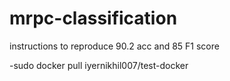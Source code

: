 # mrpc-classification

instructions to reproduce 90.2 acc and 85 F1 score

  -sudo docker pull iyernikhil007/test-docker
  

